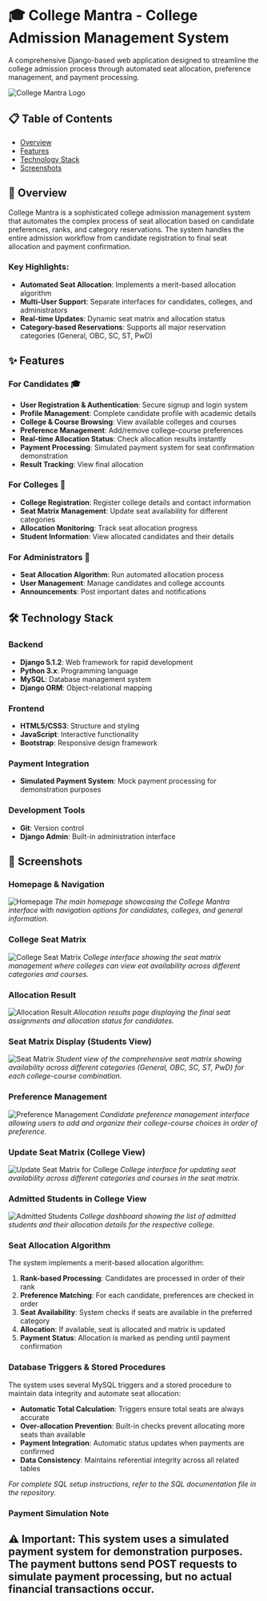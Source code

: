 # 🎓 College Mantra - College Admission Management System

A comprehensive Django-based web application designed to streamline the college admission process through automated seat allocation, preference management, and payment processing.

![College Mantra Logo](static/logo.jpg)

## 📋 Table of Contents

- [Overview](#overview)
- [Features](#features)
- [Technology Stack](#technology-stack)
- [Screenshots](#screenshots)


## 🎯 Overview

College Mantra is a sophisticated college admission management system that automates the complex process of seat allocation based on candidate preferences, ranks, and category reservations. The system handles the entire admission workflow from candidate registration to final seat allocation and payment confirmation.

### Key Highlights:
- **Automated Seat Allocation**: Implements a merit-based allocation algorithm
- **Multi-User Support**: Separate interfaces for candidates, colleges, and administrators
- **Real-time Updates**: Dynamic seat matrix and allocation status
- **Category-based Reservations**: Supports all major reservation categories (General, OBC, SC, ST, PwD)

## ✨ Features

### For Candidates 🎓
- **User Registration & Authentication**: Secure signup and login system
- **Profile Management**: Complete candidate profile with academic details
- **College & Course Browsing**: View available colleges and courses
- **Preference Management**: Add/remove college-course preferences
- **Real-time Allocation Status**: Check allocation results instantly
- **Payment Processing**: Simulated payment system for seat confirmation demonstration
- **Result Tracking**: View final allocation 

### For Colleges 🏫
- **College Registration**: Register college details and contact information
- **Seat Matrix Management**: Update seat availability for different categories
- **Allocation Monitoring**: Track seat allocation progress
- **Student Information**: View allocated candidates and their details

### For Administrators 🔧

- **Seat Allocation Algorithm**: Run automated allocation process
- **User Management**: Manage candidates and college accounts
- **Announcements**: Post important dates and notifications


## 🛠 Technology Stack

### Backend
- **Django 5.1.2**: Web framework for rapid development
- **Python 3.x**: Programming language
- **MySQL**: Database management system
- **Django ORM**: Object-relational mapping

### Frontend
- **HTML5/CSS3**: Structure and styling
- **JavaScript**: Interactive functionality
- **Bootstrap**: Responsive design framework

### Payment Integration
- **Simulated Payment System**: Mock payment processing for demonstration purposes


### Development Tools
- **Git**: Version control
- **Django Admin**: Built-in administration interface

## 📸 Screenshots

### Homepage & Navigation
![Homepage](readme_photo/file_2025-07-03_11.10.35.png)
*The main homepage showcasing the College Mantra interface with navigation options for candidates, colleges, and general information.*

### College Seat Matrix
![College Seat Matrix](readme_photo/file_2025-07-03_11.53.29.png)
*College interface showing the seat matrix management where colleges can view eat availability across different categories and courses.*

### Allocation Result
![Allocation Result](readme_photo/file_2025-07-03_11.11.50.png)
*Allocation results page displaying the final seat assignments and allocation status for candidates.*

### Seat Matrix Display (Students View)
![Seat Matrix](readme_photo/file_2025-07-03_11.13.40.png)
*Student view of the comprehensive seat matrix showing availability across different categories (General, OBC, SC, ST, PwD) for each college-course combination.*

### Preference Management
![Preference Management](readme_photo/file_2025-07-03_11.11.10.png)
*Candidate preference management interface allowing users to add and organize their college-course choices in order of preference.*

### Update Seat Matrix (College View)
![Update Seat Matrix for College](readme_photo/file_2025-07-03_11.54.08.png)
*College interface for updating seat availability across different categories and courses in the seat matrix.*

### Admitted Students in College View
![Admitted Students](readme_photo/file_2025-07-03_12.16.23.png)
*College dashboard showing the list of admitted students and their allocation details for the respective college.*



### Seat Allocation Algorithm

The system implements a merit-based allocation algorithm:

1. **Rank-based Processing**: Candidates are processed in order of their rank
2. **Preference Matching**: For each candidate, preferences are checked in order
3. **Seat Availability**: System checks if seats are available in the preferred category
4. **Allocation**: If available, seat is allocated and matrix is updated
5. **Payment Status**: Allocation is marked as pending until payment confirmation

### Database Triggers & Stored Procedures

The system uses several MySQL triggers and a stored procedure to maintain data integrity and automate seat allocation:

- **Automatic Total Calculation**: Triggers ensure total seats are always accurate
- **Over-allocation Prevention**: Built-in checks prevent allocating more seats than available
- **Payment Integration**: Automatic status updates when payments are confirmed
- **Data Consistency**: Maintains referential integrity across all related tables

*For complete SQL setup instructions, refer to the SQL documentation file in the repository.*


### Payment Simulation Note

⚠️ **Important**: This system uses a simulated payment system for demonstration purposes. The payment buttons send POST requests to simulate payment processing, but no actual financial transactions occur.
---
